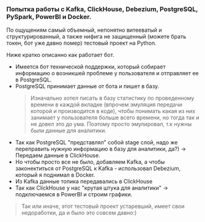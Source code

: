 ### Попытка работы с Kafka, ClickHouse, Debezium, PostgreSQL, PySpark, PowerBI и Docker.

По ощущениям самый объемный, непонятно витееватый и структурированный, а также нифига не защищенный (можете брать токен, бот уже давно помер) тестовый проект на Python.

Ниже кратко описанно как работает бот.
- Имеется бот технической поддержки, который собирает информацию о возникшей проблеме у пользователя и отправляет ее в PostgreSQL.
- PostgreSQL принимает данные от бота и пишет в базу.
  > Изначально хотел писать в базу статистику по проведенному времени в каждой вкладке (впрочем эмуляция передачи которой и производится в коде), чтобы понимать какая из них занимает у пользователя больше всего времени, но тогда так и не довел это до ума.
  > Поэтому просто эмулировал, т.к нужны были данные для аналитики.
- Так как PostgreSQL "представлял" собой stage слой, надо же переправить нужную информацию в базу для аналитики, да?) -> Передаем данные в ClickHouse.
- Но чтобы просто все не было, добавляем Kafka, а чтобы законектиться от PostgreSQL к Kafka - использовал Debezium, который я поднимал в Docker.
- Из Kafka данные топика передавались в ClickHouse
- Так как ClickHouse у нас "крутая штука для аналитики" -> подключаемся в PowerBI и строим графики.

> Так или иначе, этот тестовый проект устаревший, имеет свои недоработки, да и было это совсем давно:)
